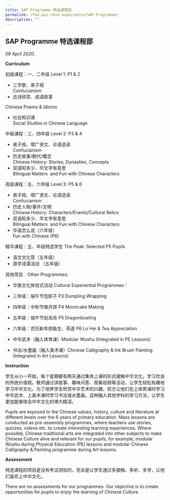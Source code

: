 ```yaml
---
title: SAP Programme 特选课程部
permalink: /the-pei-chun-experience/SAP-Programme/
description: ""
---
```

SAP Programme 特选课程部
-------------------

_09 April 2020._

**Curriculum**

初级课程：一、二年级 Level 1: P1 & 2

*   三字歌、弟子规  
    Confucianism
*   古诗欣赏、成语故事

Chinese Poems & Idioms

*   社会知识课  
    Social Studies in Chinese Language

中级课程：三、四年级 Level 2: P3 & 4

*   弟子规、增广贤文、论语选读  
    Confucianism
*   历史故事/朝代/概念  
    Chinese History: Stories, Dynasties, Concepts
*   双语知多少、华文字有意思  
    Bilingual Matters  and Fun with Chinese Characters

高级课程：五、六年级 Level 3: P5 & 6

*   弟子规、增广贤文、论语选读  
    Confucianism
*   历史人物/事件/文明  
    Chinese History: Characters/Events/Cultural Relics
*   双语知多少、华文字有意思  
    Bilingual Matters  and Fun with Chinese Characters
*   华语怎么说（六年级）  
    Fun with Chinese (P6)

精华课程：五、年级特选学生 The Peak: Selected P5 Pupils

*   语文文化营（五年级）
*   游学浸濡活动 （五年级）

其他项目　Other Programmes:

*   华族文化体验式活动 Cultural Experiential Programmes：

*   三年级：端午节包粽子 P3 Dumpling Wrapping
*   四年级：中秋节做月饼 P4 Mooncake Making
*   五年级：端午节划龙舟 P5 Dragonboating
*   六年级：农历新年捞鱼生、茶道 P6 Lo Hei & Tea Appreciation
*   中华武术（融入体育课）Modular Wushu (Integrated in PE Lessons)
*   书法/水墨画（融入美术课）Chinese Calligraphy & Ink Brush Painting (Integrated in Art Lessons)

**Instruction**

学生从小一开始，每个星期都有两天通过集体上课的形式接触中华文化，学习优良的传统价值观。教师通过讲故事、趣味问答、观看视频等活动，让学生轻松有趣地学习中华文化。为了培养学生欣赏中华艺术的兴趣，校方让他们在上体育课时学习中华武术、上美术课时学习书法或水墨画。这种融入其他学科的学习方法，让学生更加能够体会中华文化的博大精深。

Pupils are exposed to the Chinese values, history, culture and literature at different levels over the 6 years of primary education. Mass lessons are conducted as pre-assembly programmes, where teachers use stories, quizzes, videos etc. to create interesting learning experiences. Where possible, Chinese traditional arts are integrated into other subjects to make Chinese Culture alive and relevant for our pupils, for example, modular Wushu during Physical Education (PE) lessons and modular Chinese Calligraphy & Painting programme during Art lessons.

**Assessment**

特选课程的项目是没有考试测验的，完全是让学生通过多接触、多听、多学，让他们喜欢上中华文化。

There are no assessments for our programmes. Our objective is to create opportunities for pupils to enjoy the learning of Chinese Culture.